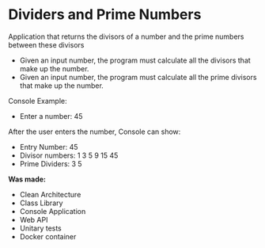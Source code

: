 # Dividers and Prime Numbers
  Application that returns the divisors of a number and the prime numbers between these divisors
 
- Given an input number, the program must calculate all the divisors that make up the number.
- Given an input number, the program must calculate all the prime divisors that make up the number.

Console Example:
- Enter a number: 45

After the user enters the number, Console can show:
- Entry Number: 45
- Divisor numbers: 1 3 5 9 15 45
- Prime Dividers: 3 5

**Was made:**
- Clean Architecture
- Class Library
- Console Application
- Web API
- Unitary tests
- Docker container
